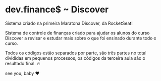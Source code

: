 # dev.finance$ ~ Discover

Sistema criado na primeira Maratona Discover, da RocketSeat!

Sistema de controle de finanças criado para ajudar os alunos do curso Discover a revisar e estudar mais sobre o que foi ensinado durante todo o curso.

Todos os códigos estão separados por parte, são três partes no total divididas em pequenos processos, os códigos da terceira aula são o resultado final. 🔥


see you, baby ❤️
